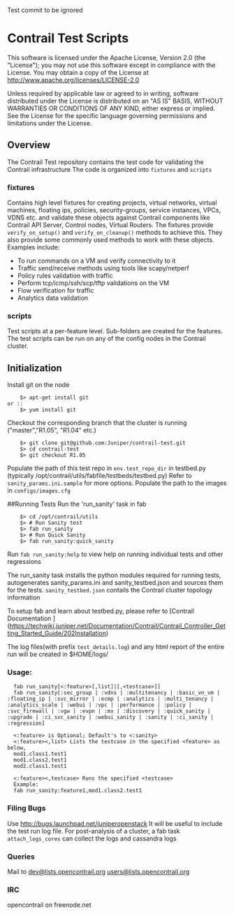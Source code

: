 Test commit to be ignored
# Contrail Test Scripts

This software is licensed under the Apache License, Version 2.0 (the "License");
you may not use this software except in compliance with the License.
You may obtain a copy of the License at http://www.apache.org/licenses/LICENSE-2.0

Unless required by applicable law or agreed to in writing, software
distributed under the License is distributed on an "AS IS" BASIS,
WITHOUT WARRANTIES OR CONDITIONS OF ANY KIND, either express or implied.
See the License for the specific language governing permissions and
limitations under the License.

## Overview

The Contrail Test repository contains the test code for validating the Contrail infrastructure
The code is organized into ``fixtures`` and ``scripts``
### fixtures

Contains high level fixtures for creating projects, virtual networks, virtual machines, floating ips, policies, security-groups, service instances, VPCs, VDNS etc. and validate these objects against Contrail components like Contrail API Server, Control nodes, Virtual Routers. 
The fixtures provide ``verify_on_setup()`` and ``verify_on_cleanup()`` methods to achieve this. They also provide some commonly used methods to work with these objects. 
Examples include:
- To run commands on a VM and verify connectivity to it
- Traffic send/receive methods using tools like scapy/netperf 
- Policy rules validation with traffic 
- Perform tcp/icmp/ssh/scp/tftp validations on the VM
- Flow verification for traffic
- Analytics data validation

### scripts

Test scripts at a per-feature level. Sub-folders are created for the features. 
The test scripts can be run on any of the config nodes in the Contrail cluster.  

## Initialization
Install git on the node
```
    $> apt-get install git 
or ::
    $> yum install git
```
Checkout the corresponding branch that the cluster is running ("master","R1.05", "R1.04" etc.)
```
    $> git clone git@github.com:Juniper/contrail-test.git
    $> cd contrail-test
    $> git checkout R1.05
```
Populate the path of this test repo in ``env.test_repo_dir`` in testbed.py (typically /opt/contrail/utils/fabfile/testbeds/testbed.py) 
Refer to ``sanity_params.ini.sample`` for more options. 
Populate the path to the images in ``configs/images.cfg`` 

##Running Tests
Run the 'run_sanity' task in fab 
```
    $> cd /opt/contrail/utils
    $> # Run Sanity test
    $> fab run_sanity
    $> # Run Quick Sanity
    $> fab run_sanity:quick_sanity
```
Run ``fab run_sanity:help`` to view help on running individual tests and other regressions

The run_sanity task installs the python modules required for running tests, autogenerates sanity_params.ini and sanity_testbed.json and sources them for the tests. 
``sanity_testbed.json`` contails the Contrail cluster topology information

To setup fab and learn about testbed.py, please refer to [Contrail Documentation ] (https://techwiki.juniper.net/Documentation/Contrail/Contrail_Controller_Getting_Started_Guide/202Installation)

The log files(with prefix ``test_details.log``) and any html report of the entire run will be created in $HOME/logs/
### Usage:
```
  fab run_sanity[<:feature>[,list]|[,<testcase>]]
  fab run_sanity[:sec_group | :vdns | :multitenancy | :basic_vn_vm | :floating_ip | :svc_mirror | :ecmp | :analytics | :multi_tenancy | :analytics_scale | :webui | :vpc | :performance | :policy | :svc_firewall | :vgw | :evpn | :mx | :discovery | :quick_sanity | :upgrade | :ci_svc_sanity | :webui_sanity | :sanity | :ci_sanity | :regression]
 
  <:feature> is Optional; Default's to <:sanity>
  <:feature><,list> Lists the testcase in the specified <feature> as below,
  mod1.class1.test1
  mod1.class2.test1
  mod2.class1.test1
 
  <:feature><,testcase> Runs the specified <testcase>
  Example:
  fab run_sanity:feature1,mod1.class2.test1
```
### Filing Bugs
Use http://bugs.launchpad.net/juniperopenstack
It will be useful to include the test run log file. 
For post-analysis of a cluster, a fab task ``attach_logs_cores`` can collect the logs and cassandra logs 
### Queries
Mail to
dev@lists.opencontrail.org
users@lists.opencontrail.org
### IRC 
opencontrail on freenode.net
